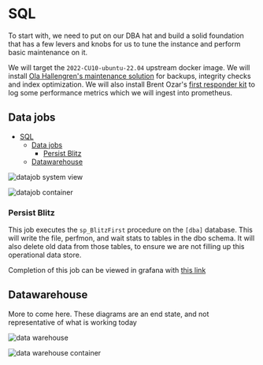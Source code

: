 # SQL

To start with, we need to put on our DBA hat and build a solid foundation that has a few levers and knobs for us to tune the instance and perform basic maintenance on it. 

We will target the `2022-CU10-ubuntu-22.04` upstream docker image. We will install [Ola Hallengren's maintenance solution](https://github.com/olahallengren/sql-server-maintenance-solution) for backups, integrity checks and index optimization. We will also install Brent Ozar's [first responder kit](https://github.com/BrentOzarULTD/SQL-Server-First-Responder-Kit) to log some performance metrics which we will ingest into prometheus.


## Data jobs

- [SQL](#sql)
  - [Data jobs](#data-jobs)
    - [Persist Blitz](#persist-blitz)
  - [Datawarehouse](#datawarehouse)
  
![datajob system view](../bin/plantuml/structurizr-datajob.png)


![datajob container](../bin/plantuml/structurizr-datajob_container.png)


### Persist Blitz

This job executes the `sp_BlitzFirst` procedure on the `[dba]` database. This will write the file, perfmon, and wait stats to tables in the dbo schema. It will also delete old data from those tables, to ensure we are not filling up this operational data store.

Completion of this job can be viewed in grafana with [this link](http://localhost:3001/d/c3e9520f-52dd-462f-9f98-3cdbb4baacfc/system-overview?orgId=1)


## Datawarehouse

More to come here. These diagrams are an end state, and not representative of what is working today

![data warehouse](../bin/plantuml/structurizr-datawarehouse.png)


![data warehouse container](../bin/plantuml/structurizr-datawarehouse_container.png)